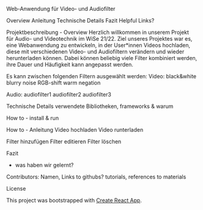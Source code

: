 Web-Anwendung für Video- und Audiofilter

Overview
Anleitung
Technische Details 
Fazit
Helpful Links?

Projektbeschreibung - Overview
Herzlich willkommen in unserem Projekt für Audio- und Videotechnik im WiSe 21/22.
Ziel unseres Projektes war es, eine Webanwendung zu entwickeln, in der User*innen Videos hochladen, diese mit verschiedenen Video- und Audiofiltern verändern und wieder herunterladen können.
Dabei können beliebig viele Filter kombiniert werden, ihre Dauer und Häufigkeit kann angepasst werden.

Es kann zwischen folgenden Filtern ausgewählt werden:
Video:
black&white
blurry
noise
RGB-shift
warm
negation

Audio:
audiofilter1
audiofilter2
audiofilter3

Technische Details
verwendete Bibliotheken, frameworks & warum

How to - install & run 

How to - Anleitung
Video hochladen
Video runterladen

Filter hinzufügen
Filter editieren
Filter löschen



Fazit
- was haben wir gelernt?

Contributors:
Namen, Links to githubs?
tutorials, references to materials 

License

This project was bootstrapped with [Create React App](https://github.com/facebook/create-react-app).
